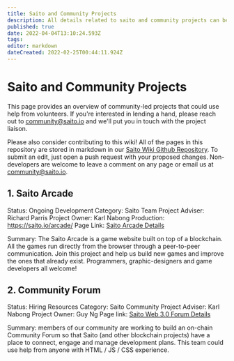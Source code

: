 ```yaml
---
title: Saito and Community Projects
description: All details related to saito and community projects can be found here
published: true
date: 2022-04-04T13:10:24.593Z
tags: 
editor: markdown
dateCreated: 2022-02-25T00:44:11.924Z
---
```


# Saito and Community Projects

This page provides an overview of community-led projects that could use help from volunteers. If you're interested in lending a hand, please reach out to community@saito.io and we'll put you in touch with the project liaison.

Please also consider contributing to this wiki! All of the pages in this repository are stored in markdown in our [Saito Wiki Github Repository](https://github.com/saitotech/wiki). To submit an edit, just open a push request with your proposed changes. Non-developers are welcome to leave a comment on any page or email us at community@saito.io.


## 1. Saito Arcade

Status: Ongoing Development
Category: Saito Team Project
Adviser: Richard Parris
Project Owner: Karl Nabong
Production: https://saito.io/arcade/ 
Page Link: [Saito Arcade Details](/community/projects/arcade)

Summary: The Saito Arcade is a game website built on top of a blockchain. All the games run directly from the browser through a peer-to-peer communication. Join this project and help us build new games and improve the ones that already exist. Programmers, graphic-designers and game developers all welcome!

## 2. Community Forum

Status: Hiring Resources
Category: Saito Community Project
Adviser: Karl Nabong
Project Owner: Guy Ng
Page link: [Saito Web 3.0 Forum Details](/community/projects/forum)

Summary: members of our community are working to build an on-chain Community Forum so that Saito (and other blockchain projects) have a place to connect, engage and manage development plans. This team could use help from anyone with HTML / JS / CSS experience.

